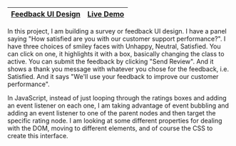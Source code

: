 ﻿| [Feedback UI Design](https://github.com/lana-20/50Projects50Days/tree/main/FeedbackUIDesign) | [Live Demo](https://lana-20.github.io/feedback-ui-design/) |
 |----|----|
 
 In this project, I am building a survey or feedback UI design.
I have a panel saying "How satisfied are you with our customer support performance?".
I have three choices of smiley faces with Unhappy, Neutral, Satisfied.
You can click on one, it highlights it with a box, basically changing the class to active.
You can submit the feedback by clicking "Send Review".
And it shows a thank you message with whatever you chose for the feedback, i.e. Satisfied.
And it says "We'll use your feedback to improve our customer performance".

In JavaScript, instead of just looping through the ratings boxes and adding an event listener
on each one, I am taking advantage of event bubbling and adding an event listener to one of 
the parent nodes and then target the specific rating node.
I am looking at some different properties for dealing with the DOM, 
moving to different elements, and of course the CSS to create this interface.
